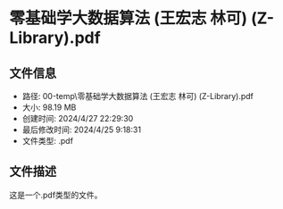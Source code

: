 ﻿# 零基础学大数据算法 (王宏志  林可) (Z-Library).pdf

## 文件信息
- 路径: 00-temp\零基础学大数据算法 (王宏志  林可) (Z-Library).pdf
- 大小: 98.19 MB
- 创建时间: 2024/4/27 22:29:30
- 最后修改时间: 2024/4/25 9:18:31
- 文件类型: .pdf

## 文件描述
这是一个.pdf类型的文件。

